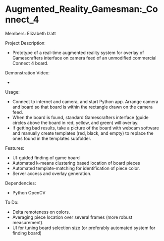 Augmented\_Reality\_Gamesman:\_Connect\_4
=========================================

Members: Elizabeth Izatt

Project Description:

-   Prototype of a real-time augmented reality system for overlay of Gamescrafters interface on camera feed of an unmodified commercial Connect 4 board.

Demonstration Video:

-   <to add>

Usage:

-   Connect to internet and camera, and start Python app. Arrange camera and board so that board is within the rectangle drawn on the camera feed.
-   When the board is found, standard Gamescrafters interface (guide circles above the board in red, yellow, and green) will overlay.
-   If getting bad results, take a picture of the board with webcam software and manually create templates (red, black, and empty) to replace the ones found in the templates subfolder.

Features:

-   UI-guided finding of game board
-   Automated k-means clustering based location of board pieces
-   Automated template-matching for identification of piece color.
-   Server access and overlay generation.

Dependencies:

-   Python OpenCV

To Do:

-   Delta remoteness on colors.
-   Averaging piece location over several frames (more robust measurement).
-   UI for tuning board selection size (or preferably automated system for finding board)

